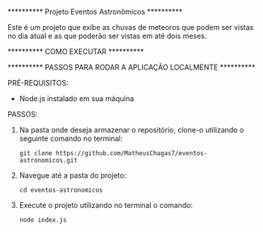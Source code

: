 ********** Projeto Eventos Astronômicos **********

Este é um projeto que exibe as chuvas de meteoros que podem ser vistas no dia atual e as que poderão ser vistas em até dois meses.

********** COMO EXECUTAR **********

********** PASSOS PARA RODAR A APLICAÇÃO LOCALMENTE **********

 PRÉ-REQUISITOS:

- Node.js instalado em sua máquina

PASSOS:

1. Na pasta onde deseja armazenar o repositório, clone-o utilizando o seguinte comando no terminal:
    ```
    git clone https://github.com/MatheusChagas7/eventos-astronomicos.git
    
    ```
2. Navegue até a pasta do projeto:
    ```
    cd eventos-astronomicos
    
    ```
3. Execute o projeto utilizando no terminal o comando:
    ```
    node index.js
    ```
